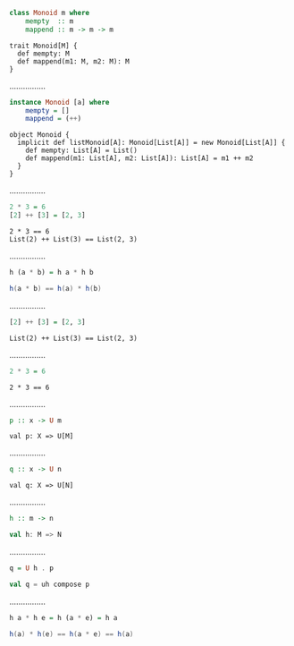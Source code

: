 ```Haskell
class Monoid m where
    mempty  :: m
    mappend :: m -> m -> m
```
```tut:silent
trait Monoid[M] {
  def mempty: M
  def mappend(m1: M, m2: M): M
}
```
................
```Haskell
instance Monoid [a] where
    mempty = []
    mappend = (++)
```
```tut:silent
object Monoid {
  implicit def listMonoid[A]: Monoid[List[A]] = new Monoid[List[A]] {
    def mempty: List[A] = List()
    def mappend(m1: List[A], m2: List[A]): List[A] = m1 ++ m2
  }
}
```
................
```Haskell
2 * 3 = 6
[2] ++ [3] = [2, 3]
```
```tut:silent
2 * 3 == 6
List(2) ++ List(3) == List(2, 3)
```
................
```Haskell
h (a * b) = h a * h b
```
```scala
h(a * b) == h(a) * h(b)
```
................
```Haskell
[2] ++ [3] = [2, 3]
```
```tut:silent
List(2) ++ List(3) == List(2, 3)
```
................
```Haskell
2 * 3 = 6
```
```tut:silent
2 * 3 == 6
```
................
```Haskell
p :: x -> U m
```
```tut:silent
val p: X => U[M]
```
................
```Haskell
q :: x -> U n
```
```tut:silent
val q: X => U[N]
```
................
```Haskell
h :: m -> n
```
```scala
val h: M => N
```
................
```Haskell
q = U h . p
```
```scala
val q = uh compose p
```
................
```Haskell
h a * h e = h (a * e) = h a
```
```scala
h(a) * h(e) == h(a * e) == h(a)
```
